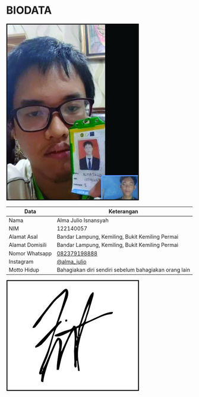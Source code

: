 # BIODATA

![Foto](057_foto.jpg)

| Data            | Keterangan |
| --------------- | ------------- |
| Nama            | Alma Julio Isnansyah |
| NIM             | 122140057 |
| Alamat Asal     | Bandar Lampung, Kemiling, Bukit Kemiling Permai |
| Alamat Domisili | Bandar Lampung, Kemiling, Bukit Kemiling Permai |
| Nomor Whatsapp  | [082379198888](https://wa.me/+6282379198888) |
| Instagram       | [@alma_julio](https://instagram.com/alma_julio) |
| Motto Hidup     | Bahagiakan diri sendiri sebelum bahagiakan orang lain |

![TTD](057_ttd.jpg)
